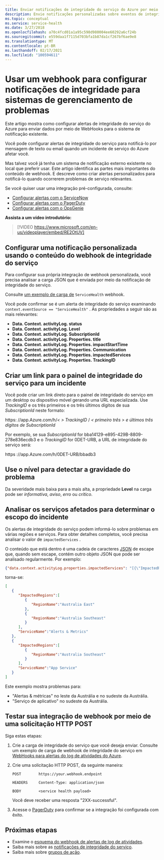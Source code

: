 ```yaml
---
title: Enviar notificações de integridade do serviço do Azure por meio de WebHooks
description: Envie notificações personalizadas sobre eventos de integridade do serviço para o sistema de gerenciamento de problemas existente.
ms.topic: conceptual
ms.service: service-health
ms.date: 3/27/2018
ms.openlocfilehash: a70c4fcd01a1a95c598d980004ee60292a6cf24b
ms.sourcegitcommit: e559daa1f7115d703bfa1b87da1cf267bf6ae9e8
ms.translationtype: MT
ms.contentlocale: pt-BR
ms.lasthandoff: 02/17/2021
ms.locfileid: "100594611"
---
```

# <a name="use-a-webhook-to-configure-health-notifications-for-problem-management-systems"></a>Usar um webhook para configurar notificações de integridade para sistemas de gerenciamento de problemas

Este artigo mostra como configurar alertas de integridade do serviço do Azure para enviar dados por meio de WebHooks para o sistema de notificação existente.

Você pode configurar alertas de integridade do serviço para notificá-lo por mensagem de texto ou email quando um incidente de serviço do Azure afetar você.

Mas talvez você já tenha um sistema de notificação externo existente no local que preferir usar. Este artigo identifica as partes mais importantes do conteúdo de webhook. E descreve como criar alertas personalizados para notificá-lo quando ocorrerem problemas de serviço relevantes.

Se você quiser usar uma integração pré-configurada, consulte:
* [Configurar alertas com o ServiceNow](service-health-alert-webhook-servicenow.md)
* [Configurar alertas com o PagerDuty](service-health-alert-webhook-pagerduty.md)
* [Configurar alertas com o OpsGenie](service-health-alert-webhook-opsgenie.md)

**Assista a um vídeo introdutório:**

>[!VIDEO https://www.microsoft.com/en-us/videoplayer/embed/RE2OtUV]

## <a name="configure-a-custom-notification-by-using-the-service-health-webhook-payload"></a>Configurar uma notificação personalizada usando o conteúdo do webhook de integridade do serviço
Para configurar sua própria integração de webhook personalizada, você precisa analisar a carga JSON que é enviada por meio da notificação de integridade do serviço.

Consulte [um exemplo de carga de](../azure-monitor/alerts/activity-log-alerts-webhook.md) `ServiceHealth` webhook.

Você pode confirmar se é um alerta de integridade do serviço examinando `context.eventSource == "ServiceHealth"` . As propriedades a seguir são as mais relevantes:
- **Data. Context. activityLog. status**
- **Data. Context. activityLog. Level**
- **Data. Context. activityLog. SubscriptionId**
- **Data. Context. activityLog. Properties. title**
- **Data. Context. activityLog. Properties. impactStartTime**
- **Data. Context. activityLog. Properties. Communication**
- **Data. Context. activityLog. Properties. impactedServices**
- **Data. Context. activityLog. Properties. TrackingID**

## <a name="create-a-link-to-the-service-health-dashboard-for-an-incident"></a>Criar um link para o painel de integridade do serviço para um incidente
Você pode criar um link direto para o painel de integridade do serviço em um desktop ou dispositivo móvel gerando uma URL especializada. Use *TrackingID* e os três primeiros e os três últimos dígitos de sua *SubscriptionId* neste formato:

https: <i></i> //app.Azure.com/h/*&lt; &gt; TrackingID* / *&lt; primeiro três &gt; e últimos três dígitos de SubscriptionId*

Por exemplo, se sua *SubscriptionId* for bba14129-e895-429B-8809-278e836ecdb3 e o *TrackingID* for 0DET-URB, a URL de integridade do serviço será:

https <i></i> ://app.Azure.com/h/0DET-URB/bbadb3

## <a name="use-the-level-to-detect-the-severity-of-the-issue"></a>Use o nível para detectar a gravidade do problema
Da severidade mais baixa para a mais alta, a propriedade **Level** na carga pode ser *informativa*, *aviso*, *erro* ou *crítico*.

## <a name="parse-the-impacted-services-to-determine-the-incident-scope"></a>Analisar os serviços afetados para determinar o escopo do incidente
Os alertas de integridade do serviço podem informá-lo sobre problemas em várias regiões e serviços. Para obter detalhes completos, você precisa analisar o valor de `impactedServices` .

O conteúdo que está dentro é uma cadeia de caracteres [JSON](https://json.org/) de escape que, quando sem escape, contém outro objeto JSON que pode ser analisado regularmente. Por exemplo: 

```json
{"data.context.activityLog.properties.impactedServices": "[{\"ImpactedRegions\":[{\"RegionName\":\"Australia East\"},{\"RegionName\":\"Australia Southeast\"}],\"ServiceName\":\"Alerts & Metrics\"},{\"ImpactedRegions\":[{\"RegionName\":\"Australia Southeast\"}],\"ServiceName\":\"App Service\"}]"}
```

 torna-se:

```json
[
   {
      "ImpactedRegions":[
         {
            "RegionName":"Australia East"
         },
         {
            "RegionName":"Australia Southeast"
         }
      ],
      "ServiceName":"Alerts & Metrics"
   },
   {
      "ImpactedRegions":[
         {
            "RegionName":"Australia Southeast"
         }
      ],
      "ServiceName":"App Service"
   }
]
```

Este exemplo mostra problemas para:
- "Alertas & métricas" no leste da Austrália e no sudeste da Austrália.
- "Serviço de aplicativo" no sudeste da Austrália.

## <a name="test-your-webhook-integration-via-an-http-post-request"></a>Testar sua integração de webhook por meio de uma solicitação HTTP POST

Siga estas etapas:

1. Crie a carga de integridade do serviço que você deseja enviar. Consulte um exemplo de carga de webhook de integridade do serviço em [WebHooks para alertas do log de atividades do Azure](../azure-monitor/alerts/activity-log-alerts-webhook.md).

1. Crie uma solicitação HTTP POST, da seguinte maneira:

    ```
    POST        https://your.webhook.endpoint

    HEADERS     Content-Type: application/json

    BODY        <service health payload>
    ```
   Você deve receber uma resposta "2XX-successful".

1. Acesse o [PagerDuty](https://www.pagerduty.com/) para confirmar se a integração foi configurada com êxito.

## <a name="next-steps"></a>Próximas etapas
- Examine o [esquema do webhook de alertas de log de atividades](../azure-monitor/alerts/activity-log-alerts-webhook.md). 
- Saiba mais sobre as [notificações de integridade do serviço](./service-notifications.md).
- Saiba mais sobre [grupos de ação](../azure-monitor/alerts/action-groups.md).
